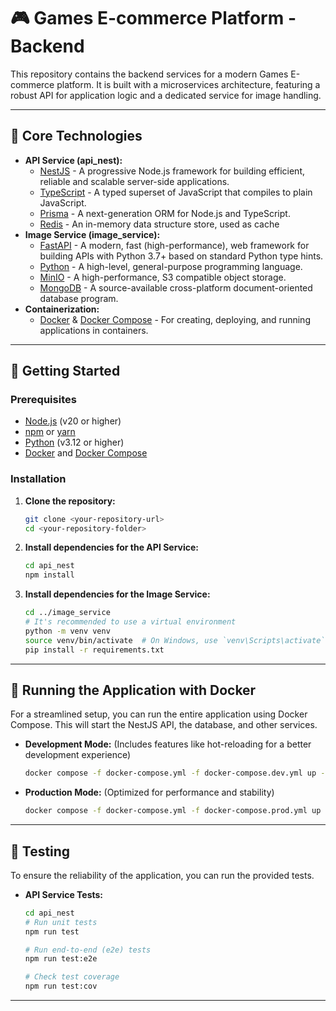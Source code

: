 # 🎮 Games E-commerce Platform - Backend

This repository contains the backend services for a modern Games E-commerce platform. It is built with a microservices architecture, featuring a robust API for application logic and a dedicated service for image handling.

---

## 🚀 Core Technologies

* **API Service (api_nest):**
    * [NestJS](https://nestjs.com/) - A progressive Node.js framework for building efficient, reliable and scalable server-side applications.
    * [TypeScript](https://www.typescriptlang.org/) - A typed superset of JavaScript that compiles to plain JavaScript.
    * [Prisma](https://www.prisma.io/) - A next-generation ORM for Node.js and TypeScript.
    * [Redis](https://redis.io/) - An in-memory data structure store, used as cache
* **Image Service (image_service):**
    * [FastAPI](https://fastapi.tiangolo.com/) - A modern, fast (high-performance), web framework for building APIs with Python 3.7+ based on standard Python type hints.
    * [Python](https://www.python.org/) - A high-level, general-purpose programming language.
    * [MinIO](https://min.io/) - A high-performance, S3 compatible object storage.
    * [MongoDB](https://www.mongodb.com/) - A source-available cross-platform document-oriented database program.
* **Containerization:**
    * [Docker](https://www.docker.com/) & [Docker Compose](https://docs.docker.com/compose/) - For creating, deploying, and running applications in containers.

---

## 🔧 Getting Started

### Prerequisites

* [Node.js](https://nodejs.org/en/) (v20 or higher)
* [npm](https://www.npmjs.com/) or [yarn](https://yarnpkg.com/)
* [Python](https://www.python.org/downloads/) (v3.12 or higher)
* [Docker](https://www.docker.com/products/docker-desktop/) and [Docker Compose](https://docs.docker.com/compose/install/)

### Installation

1.  **Clone the repository:**
    ```bash
    git clone <your-repository-url>
    cd <your-repository-folder>
    ```
2.  **Install dependencies for the API Service:**
    ```bash
    cd api_nest
    npm install
    ```
3.  **Install dependencies for the Image Service:**
    ```bash
    cd ../image_service
    # It's recommended to use a virtual environment
    python -m venv venv
    source venv/bin/activate  # On Windows, use `venv\Scripts\activate`
    pip install -r requirements.txt
    ```

---

## 🐳 Running the Application with Docker

For a streamlined setup, you can run the entire application using Docker Compose. This will start the NestJS API, the database, and other services.

* **Development Mode:**
    (Includes features like hot-reloading for a better development experience)
    ```bash
    docker compose -f docker-compose.yml -f docker-compose.dev.yml up --build
    ```
* **Production Mode:**
    (Optimized for performance and stability)
    ```bash
    docker compose -f docker-compose.yml -f docker-compose.prod.yml up -d --build
    ```

---

## 🧪 Testing

To ensure the reliability of the application, you can run the provided tests.

* **API Service Tests:**
    ```bash
    cd api_nest
    # Run unit tests
    npm run test

    # Run end-to-end (e2e) tests
    npm run test:e2e

    # Check test coverage
    npm run test:cov
    ```

---